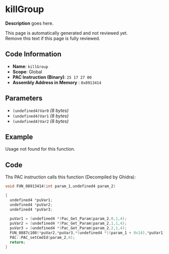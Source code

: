 # killGroup

**Description** goes here.

This page is automatically generated and not reviewed yet.<br>Remove this text if this page is fully reviewed.

## Code Information

- **Name**: `killGroup`
- **Scope**: Global
- **PAC Instruction (Binary)**: `25 17 27 00`
- **Assembly Address in Memory** : `0x8913414`

## Parameters

- `(undefined4)Var0` *(8 bytes)*
- `(undefined4)Var1` *(8 bytes)*
- `(undefined4)Var2` *(8 bytes)*

## Example

Usage not found for this function.

## Code

Ths PAC instruction calls this function (Decompiled by Ghidra):

```c
void FUN_08913414(int param_1,undefined4 param_2)

{
  undefined4 *puVar1;
  undefined4 *puVar2;
  undefined4 *puVar3;
  
  puVar1 = (undefined4 *)Pac_Get_Param(param_2,0,1,4);
  puVar2 = (undefined4 *)Pac_Get_Param(param_2,1,1,4);
  puVar3 = (undefined4 *)Pac_Get_Param(param_2,2,1,4);
  FUN_0887c108(*puVar2,*puVar3,*(undefined4 *)(param_1 + 0x14),*puVar1);
  PAC::PAC_setCmdId(param_2,0);
  return;
}
```

